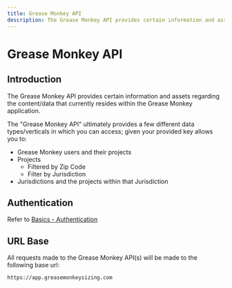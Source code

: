 ```yaml
---
title: Grease Monkey API
description: The Grease Monkey API provides certain information and assets regarding the content/data that currently resides within the Grease Monkey application.
---
```


# Grease Monkey API

## Introduction

The Grease Monkey API provides certain information and assets regarding the content/data that currently resides within the Grease Monkey application.

The "Grease Monkey API" ultimately provides a few different data types/verticals in which you can access; given your provided key allows you to:

* Grease Monkey users and their projects
* Projects
    * Filtered by Zip Code
    * Filter by Jurisdiction
* Jurisdictions and the projects within that Jurisdiction

## Authentication

Refer to [Basics - Authentication](/basics/#authentication)

## URL Base

All requests made to the Grease Monkey API(s) will be made to the following base url:

``` http
https://app.greasemonkeysizing.com
```